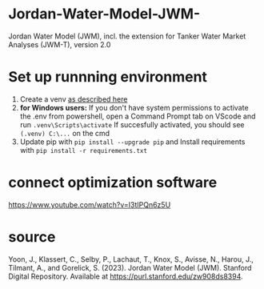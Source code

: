 # Jordan-Water-Model-JWM-
Jordan Water Model (JWM), incl. the extension for Tanker Water Market Analyses (JWM-T), version 2.0

# Set up runnning environment
1. Create a venv [as described here](https://medium.com/@dipan.saha/managing-git-repositories-with-vscode-setting-up-a-virtual-environment-62980b9e8106)
4. **for Windows users:** If you don't have system permissions to activate the .env from powershell, open a Command Prompt tab on VScode and run ```.venv\Scripts\activate```
If succesfully activated, you should see ```(.venv) C:\...``` on the cmd
5. Update pip with ```pip install --upgrade pip``` and Install requirements with ```pip install -r requirements.txt```

# connect optimization software
https://www.youtube.com/watch?v=I3tIPQn6z5U

# source
Yoon, J., Klassert, C., Selby, P., Lachaut, T., Knox, S., Avisse, N., Harou, J., Tilmant, A., and Gorelick, S. (2023). Jordan Water Model (JWM). Stanford Digital Repository. Available at https://purl.stanford.edu/zw908ds8394.

